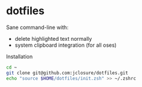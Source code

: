 # dotfiles

Sane command-line with:

- delete highlighted text normally
- system clipboard integration (for all oses)

Installation

```sh
cd ~
git clone git@github.com:jclosure/dotfiles.git
echo "source $HOME/dotfiles/init.zsh" >> ~/.zshrc
```

